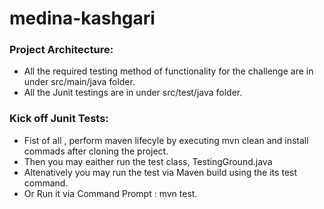 # medina-kashgari
### Project Architecture:
- All the required testing method of functionality for the challenge are in under src/main/java folder.
- All the Junit testings are in under src/test/java folder.

### Kick off Junit Tests:
- Fist of all , perform maven lifecyle by executing mvn clean and install commads after cloning the project.
- Then you may eaither run the test class, TestingGround.java 
- Altenatively you may run the test via Maven build using the its test command. 
- Or Run it via Command Prompt : mvn test.
